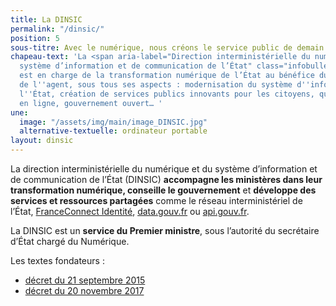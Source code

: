 ```yaml
---
title: La DINSIC
permalink: "/dinsic/"
position: 5
sous-titre: Avec le numérique, nous créons le service public de demain
chapeau-text: 'La <span aria-label="Direction interministérielle du numérique et du
  système d’information et de communication de l’État" class="infobulle">DINSIC</span>
  est en charge de la transformation numérique de l’État au bénéfice du citoyen comme
  de l''agent, sous tous ses aspects : modernisation du système d''information de
  l''État, création de services publics innovants pour les citoyens, qualité des démarches
  en ligne, gouvernement ouvert… '
une:
  image: "/assets/img/main/image_DINSIC.jpg"
  alternative-textuelle: ordinateur portable
layout: dinsic
---
```


La direction interministérielle du numérique et du système d’information et de communication de l’État (DINSIC) **accompagne les ministères dans leur transformation numérique, conseille le gouvernement** et **développe des services et ressources partagées** comme le réseau interministériel de l’État, [FranceConnect Identité](https://franceconnect.gouv.fr), [data.gouv.fr](https://www.data.gouv.fr) ou [api.gouv.fr](https://www.api.gouv.fr).

La DINSIC est un **service du Premier ministre**, sous l’autorité du secrétaire d’État chargé du Numérique.

Les textes fondateurs :
* [décret du 21 septembre 2015](https://www.legifrance.gouv.fr/affichTexte.do?cidTexte=JORFTEXT000031194412&categorieLien=cid)
* [décret du 20 novembre 2017](https://www.legifrance.gouv.fr/eli/decret/2017/11/20/PRMX1732385D/jo/texte)

